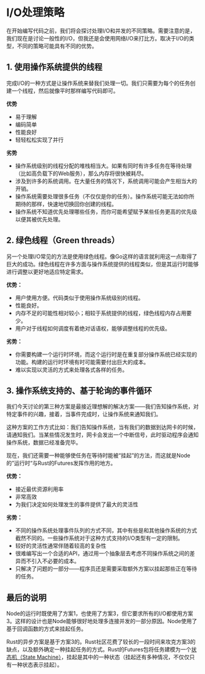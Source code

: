 # I/O处理策略

在开始编写代码之前，我们将会探讨处理I/O和并发的不同策略。需要注意的是，我们现在是讨论一般性的I/O，但我还是会使用网络I/O来打比方。取决于I/O的类型，不同的策略可能具有不同的优势。

## 1. 使用操作系统提供的线程

完成I/O的一种方式是让操作系统来替我们处理一切。我们只需要为每个的任务创建一个线程，然后就像平时那样编写代码即可。

**优势**

- 易于理解
- 编码简单
- 性能良好
- 轻轻松松实现了并行

**劣势**

- 操作系统级别的线程分配的堆栈相当大。如果有同时有许多任务在等待处理（比如高负载下的Web服务），那么内存将很快被耗尽。
- 涉及到许多的系统调用。在大量任务的情况下，系统调用可能会产生相当大的开销。
- 操作系统需要处理很多任务（不仅仅是你的任务）。操作系统可能无法如你所期待的那样，快速地切换回你创建的线程。
- 操作系统不知道优先处理哪些任务，而你可能希望赋予某些任务更高的优先级以便其被优先处理。


## 2. 绿色线程（Green threads）

另一个处理I/O常见的方法是使用绿色线程。像Go这样的语言就利用这一点取得了巨大的成功。绿色线程在许多方面与操作系统提供的线程类似，但是其运行时能够进行调整以更好地适应特定需求。

**优势：**

- 用户使用方便。代码类似于使用操作系统级别的线程。
- 性能良好。
- 内存不足的可能性相对较小；相较于系统提供的线程，绿色线程内存占用要少。
- 用户对于线程如何调度有着绝对话语权，能够调整线程的优先级。

**劣势：**

- 你需要构建一个运行时环境，而这个运行时是在重复部分操作系统已经实现的功能。构建的运行时环境有时可能需要付出巨大的成本。
- 难以实现以灵活的方式来处理各式各样的任务。


## 3. 操作系统支持的、基于轮询的事件循环

我们今天讨论的第三种方案是最接近理想解的解决方案——我们告知操作系统，对特定事件的兴趣，接着，当事件完成时，让操作系统来通知我们。

这种方案的工作方式比如：我们告知操作系统，当有我们的数据到达网卡的时候，请通知我们。当某些情况发生时，网卡会发出一个中断信号，此时驱动程序会通知操作系统，数据已经准备完毕。

现在，我们还需要一种能够使任务在等待时能被“挂起”的方法，而这就是Node的”运行时“与Rust的Futures发挥作用的地方。

**优势：**

- 接近最优资源利用率
- 非常高效
- 为我们决定如何处理发生的事件提供了最大的灵活性

**劣势：**

- 不同的操作系统处理事件队列的方式不同，其中有些是和其他操作系统的方式截然不同的。一些操作系统对于这种方式支持的I/O类型有一定的限制。
- 较好的灵活性通常伴随着较高的复杂性
- 很难编写出一个合适的API，通过用一个抽象层去考虑不同操作系统之间的差异而不引入不必要的成本。
- 只解决了问题的一部分——程序员还是需要采取额外方案以挂起那些正在等待的任务。


## 最后的说明

Node的运行时既使用了方案1，也使用了方案3，但它要求所有的I/O都使用方案3。这样的设计也是Node能够很好地处理多连接并发的一部分原因。Node使用了基于回调函数的方式来挂起任务。

Rust的异步方案是基于方案3的。Rust社区花费了较长的一段时间来攻克方案3的缺点，以及额外确定一种挂起任务的方式。Rust的Futures包将任务建模为一个[状态机（State Machine）](https://en.wikipedia.org/wiki/Finite-state_machine)，挂起是其中的一种状态（挂起还有多种情况，不仅仅只有一种状态表示挂起）。

